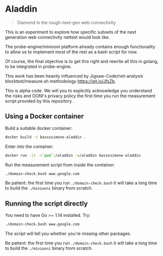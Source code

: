 # Aladdin
> Diamond in the rough next-gen web connectivity

This is an experiment to explore how specific subsets of the next
generation web connectivity nettest would look like.

The probe-engine/miniooni platform already contains enough functionality
to allow us to implement most of the rest as a bash script for now.

Of course, the final objective is to get this right and rewrite all
this in golang, to be integrated in probe-engine.

This work has been heavily influenced by Jigsaw-Code/net-analysis
blocktest/measure.sh methodology <https://git.io/JfsZb>.

This is alpha code. We will you to explicitly acknowledge you understand
the risks and OONI's privacy policy the first time you run the measurement
script provided by this repository.

## Using a Docker container

Build a suitable docker container:

```bash
docker build -t bassosimone-aladdin .
```

Enter into the container:

```bash
docker run -it -v`pwd`:/aladdin -w/aladdin bassosimone-aladdin
```

Run the measurement script from inside the container:

```bash
./domain-check.bash www.google.com
```

Be patient: the first time you run `./domain-check.bash` it will take a
long time to build the `./miniooni` binary from scratch.

## Running the script directly

You need to have Go >= 1.14 installed. Try:

```bash
./domain-check.bash www.google.com
```

The script will tell you whether you're missing other packages.

Be patient: the first time you run `./domain-check.bash` it will take a
long time to build the `./miniooni` binary from scratch.
